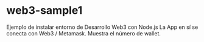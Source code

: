 # web3-sample1

Ejemplo de instalar entorno de Desarrollo Web3 con Node.js
La App en sí se conecta con Web3 / Metamask. Muestra el número de wallet.
